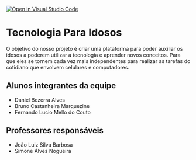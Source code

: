 [![Open in Visual Studio Code](https://classroom.github.com/assets/open-in-vscode-c66648af7eb3fe8bc4f294546bfd86ef473780cde1dea487d3c4ff354943c9ae.svg)](https://classroom.github.com/online_ide?assignment_repo_id=7621314&assignment_repo_type=AssignmentRepo)
# Tecnologia Para Idosos
O objetivo do nosso projeto é criar uma plataforma para poder auxiliar os idosos a poderem utilizar a tecnologia e aprender novos conceitos. Para que eles se tornem cada vez mais independentes para realizar as tarefas do cotidiano que envolvem celulares e computadores.

## Alunos integrantes da equipe

* Daniel Bezerra Alves
* Bruno Castanheira Marquezine
* Fernando Lucio Mello do Couto


## Professores responsáveis

* João Luiz Silva Barbosa
* Simone Álves Nogueira
